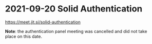 # 2021-09-20 Solid Authentication

https://meet.jit.si/solid-authentication

**Note**: the authentication panel meeting was cancelled and did not take place on this date.

